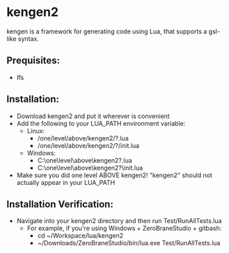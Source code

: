 # kengen2
kengen is a framework for generating code using Lua, that supports a gsl-like syntax.

## Prequisites:
* lfs

## Installation:
* Download kengen2 and put it wherever is convenient
* Add the following to your LUA_PATH environment variable:
	* Linux:
		* /one/level/above/kengen2/?.lua
		* /one/level/above/kengen2/?/init.lua
	* Windows:
		* C:\one\level\above\kengen2\?.lua
		* C:\one\level\above\kengen2\?\init.lua
* Make sure you did one level ABOVE kengen2! "kengen2" should not actually appear in your LUA_PATH

## Installation Verification:
* Navigate into your kengen2 directory and then run Test/RunAllTests.lua
	* For example, if you're using Windows + ZeroBraneStudio + gitbash:
		* cd ~/Workspace/lua/kengen2
		* ~/Downloads/ZeroBraneStudio/bin/lua.exe Test/RunAllTests.lua
		